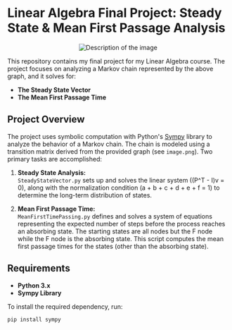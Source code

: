 # Linear Algebra Final Project: Steady State & Mean First Passage Analysis

<p align="center">
  <img src="https://github.com/user-attachments/assets/e19b485d-710a-4028-88ce-ddcf716743dd" alt="Description of the image">
</p>



This repository contains my final project for my Linear Algebra course. The project focuses on analyzing a Markov chain represented by the above graph, and it solves for:

- **The Steady State Vector**
- **The Mean First Passage Time**

## Project Overview

The project uses symbolic computation with Python's [Sympy](https://www.sympy.org/) library to analyze the behavior of a Markov chain. The chain is modeled using a transition matrix derived from the provided graph (see `image.png`). Two primary tasks are accomplished:

1. **Steady State Analysis:**  
   `SteadyStateVector.py` sets up and solves the linear system \((P^T - I)v = 0\), along with the normalization condition \(a + b + c + d + e + f = 1\) to determine the long-term distribution of states.

2. **Mean First Passage Time:**  
   `MeanFirstTimePassing.py` defines and solves a system of equations representing the expected number of steps before the process reaches an absorbing state. The starting states are all nodes but the F node while the F node is the absorbing state. This script computes the mean first passage times for the states (other than the absorbing state).





## Requirements

- **Python 3.x**
- **Sympy Library**

To install the required dependency, run:

```bash
pip install sympy

